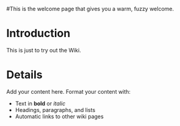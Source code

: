 #This is the welcome page that gives you a warm, fuzzy welcome.

# Introduction #

This is just to try out the Wiki.


# Details #

Add your content here.  Format your content with:
  * Text in **bold** or _italic_
  * Headings, paragraphs, and lists
  * Automatic links to other wiki pages